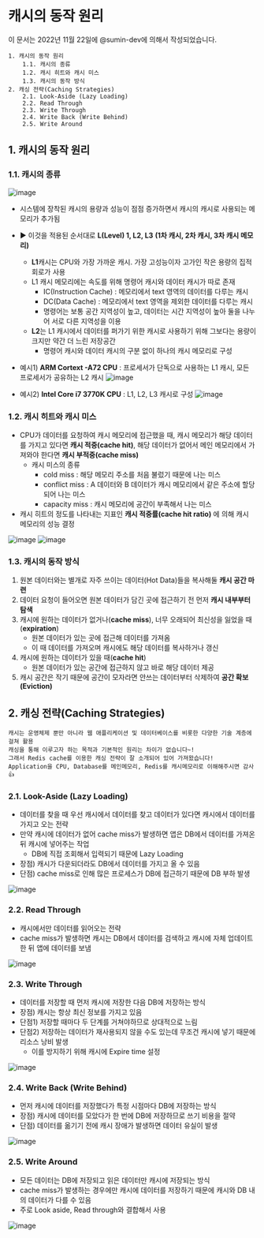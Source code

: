 # 캐시의 동작 원리

이 문서는 2022년 11월 22일에 @sumin-dev에 의해서 작성되었습니다.

```
1. 캐시의 동작 원리
    1.1. 캐시의 종류
    1.2. 캐시 히트와 캐시 미스
    1.3. 캐시의 동작 방식
2. 캐싱 전략(Caching Strategies)
    2.1. Look-Aside (Lazy Loading)
    2.2. Read Through
    2.3. Write Through
    2.4. Write Back (Write Behind)
    2.5. Write Around
```

## 1. 캐시의 동작 원리
### 1.1. 캐시의 종류
![image](https://user-images.githubusercontent.com/109029407/203262750-cccacf7f-3a4a-4cb8-9a40-1c532b343079.png)

* 시스템에 장착된 캐시의 용량과 성능이 점점 증가하면서 캐시의 캐시로 사용되는 메모리가 추가됨
* ▶ 이것을 적용된 순서대로 **L(Level) 1, L2, L3** **(1차 캐시, 2차 캐시, 3차 캐시 메모리)**
  * **L1**캐시는 CPU와 가장 가까운 캐시. 가장 고성능이자 고가인 작은 용량의 집적회로가 사용
  * L1 캐시 메모리에는 속도를 위해 명령어 캐시와 데이터 캐시가 따로 존재
    * IC(Instruction Cache) : 메모리에서 text 영역의 데이터를 다루는 캐시
    * DC(Data Cache) : 메모리에서 text 영역을 제외한 데이터를 다루는 캐시
    * 명령어는 보통 공간 지역성이 높고, 데이터는 시간 지역성이 높아 둘을 나누어 서로 다른 지역성을 이용 
  * **L2**는 L1 캐시에서 데이터를 퍼가기 위한 캐시로 사용하기 위해 그보다는 용량이 크지만 약간 더 느린 저장공간
    * 명령어 캐시와 데이터 캐시의 구분 없이 하나의 캐시 메모리로 구성 

* 예시1) **ARM Cortext -A72 CPU** : 프로세서가 단독으로 사용하는 L1 캐시, 모든 프로세서가 공유하는 L2 캐시
![image](https://user-images.githubusercontent.com/109029407/203265667-30d2722e-7bec-46b4-837f-cea33f12e5ef.png)

* 예시2) **Intel Core i7 3770K CPU** : L1, L2, L3 캐시로 구성
![image](https://user-images.githubusercontent.com/109029407/203268393-fbfe07dc-fca4-472a-bc4e-41c83c4c5a38.png)


### 1.2. 캐시 히트와 캐시 미스
* CPU가 데이터를 요청하여 캐시 메모리에 접근했을 때, 캐시 메모리가 해당 데이터를 가지고 있다면 **캐시 적중(cache hit)**, 해당 데이터가 없어서 메인 메모리에서 가져와야 한다면 **캐시 부적중(cache miss)**
  * 캐시 미스의 종류
    * cold miss : 해당 메모리 주소를 처음 불렀기 때문에 나는 미스
    * conflict miss : A 데이터와 B 데이터가 캐시 메모리에서 같은 주소에 할당되어 나는 미스
    * capacity miss : 캐시 메모리에 공간이 부족해서 나는 미스  
* 캐시 히트의 정도를 나타내는 지표인 **캐시 적중률(cache hit ratio)** 에 의해 캐시 메모리의 성능 결정

![image](https://user-images.githubusercontent.com/109029407/203271759-5cde8f7a-407f-4819-96aa-ed104e53c84a.png)
![image](https://user-images.githubusercontent.com/109029407/203269348-56e97a59-d594-4471-ad4a-29f0419c3243.png)


### 1.3. 캐시의 동작 방식
1. 원본 데이터와는 별개로 자주 쓰이는 데이터(Hot Data)들을 복사해둘 **캐시 공간 마련**
2. 데이터 요청이 들어오면 원본 데이터가 담긴 곳에 접근하기 전 먼저 **캐시 내부부터 탐색**
3. 캐시에 원하는 데이터가 없거나(**cache miss**), 너무 오래되어 최신성을 잃었을 때(**expiration**)
   * 원본 데이터가 있는 곳에 접근해 데이터를 가져옴
   * 이 때 데이터를 가져오며 캐시에도 해당 데이터를 복사하거나 갱신
4. 캐시에 원하는 데이터가 있을 때(**cache hit**)
   * 원본 데이터가 있는 공간에 접근하지 않고 바로 해당 데이터 제공
5. 캐시 공간은 작기 때문에 공간이 모자라면 안쓰는 데이터부터 삭제하여 **공간 확보(Eviction)**    


## 2. 캐싱 전략(Caching Strategies)
```
캐시는 운영체제 뿐만 아니라 웹 애플리케이션 및 데이터베이스를 비롯한 다양한 기술 계층에 걸쳐 활용
캐싱을 통해 이루고자 하는 목적과 기본적인 원리는 차이가 없습니다~!
그래서 Redis cache를 이용한 캐싱 전략이 잘 소개되어 있어 가져왔습니다!
Application을 CPU, Database를 메인메모리, Redis를 캐시메모리로 이해해주시면 감사👍
```
### 2.1. Look-Aside (Lazy Loading)

* 데이터를 찾을 때 우선 캐시에서 데이터를 찾고 데이터가 있다면 캐시에서 데이터를 가지고 오는 전략
* 만약 캐시에 데이터가 없어 cache miss가 발생하면 앱은 DB에서 데이터를 가져온 뒤 캐시에 넣어주는 작업
  * DB에 직접 조회해서 입력되기 때문에 Lazy Loading
* 장점) 캐시가 다운되더라도 DB에서 데이터를 가지고 올 수 있음
* 단점) cache miss로 인해 많은 프로세스가 DB에 접근하기 때문에 DB 부하 발생

![image](https://user-images.githubusercontent.com/109029407/203283246-04ea80ab-c07d-43e0-8c47-b0aaf7f58eda.png)

### 2.2. Read Through

* 캐시에서만 데이터를 읽어오는 전략
* cache miss가 발생하면 캐시는 DB에서 데이터를 검색하고 캐시에 자체 업데이트한 뒤 앱에 데이터를 보냄

![image](https://user-images.githubusercontent.com/109029407/203283458-f02f8ffd-13ce-45aa-bf6e-341ae7e91268.png)

### 2.3. Write Through

* 데이터를 저장할 때 먼저 캐시에 저장한 다음 DB에 저장하는 방식
* 장점) 캐시는 항상 최신 정보를 가지고 있음
* 단점1) 저장할 때마다 두 단계를 거쳐야하므로 상대적으로 느림
* 단점2) 저장하는 데이터가 재사용되지 않을 수도 있는데 무조건 캐시에 넣기 때문에 리소스 낭비 발생
  * 이를 방지하기 위해 캐시에 Expire time 설정 


![image](https://user-images.githubusercontent.com/109029407/203283651-80c663c1-f42d-4990-9f66-01eecf0f0016.png)

### 2.4. Write Back (Write Behind)

* 먼저 캐시에 데이터를 저장했다가 특정 시점마다 DB에 저장하는 방식
* 장점) 캐시에 데이터를 모았다가 한 번에 DB에 저장하므로 쓰기 비용을 절약
* 단점) 데이터를 옮기기 전에 캐시 장애가 발생하면 데이터 유실이 발생

![image](https://user-images.githubusercontent.com/109029407/203283895-ee9a365d-8106-4e73-b171-3cfc9b8598b8.png)

### 2.5. Write Around

* 모든 데이터는 DB에 저장되고 읽은 데이터만 캐시에 저장되는 방식
* cache miss가 발생하는 경우에만 캐시에 데이터를 저장하기 때문에 캐시와 DB 내의 데이터가 다를 수 있음
* 주로 Look aside, Read through와 결합해서 사용

![image](https://user-images.githubusercontent.com/109029407/203284267-454b4542-edb1-4539-b25b-a36859d57257.png)
